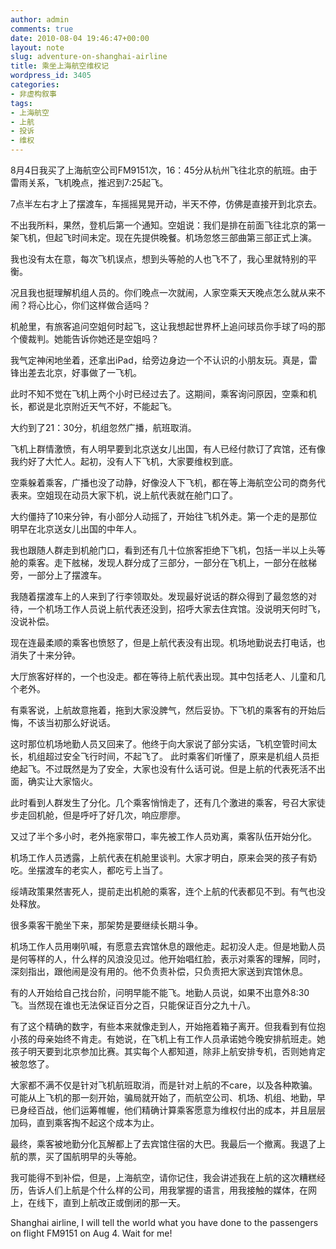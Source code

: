 ```yaml
---
author: admin
comments: true
date: 2010-08-04 19:46:47+00:00
layout: note
slug: adventure-on-shanghai-airline
title: 乘坐上海航空维权记
wordpress_id: 3405
categories:
- 非虚构叙事
tags:
- 上海航空
- 上航
- 投诉
- 维权
---
```


8月4日我买了上海航空公司FM9151次，16：45分从杭州飞往北京的航班。由于雷雨关系，飞机晚点，推迟到7:25起飞。

7点半左右才上了摆渡车，车摇摇晃晃开动，半天不停，仿佛是直接开到北京去。

不出我所料，果然，登机后第一个通知。空姐说：我们是排在前面飞往北京的第一架飞机，但起飞时间未定。现在先提供晚餐。机场忽悠三部曲第三部正式上演。

我也没有太在意，每次飞机误点，想到头等舱的人也飞不了，我心里就特别的平衡。

况且我也挺理解机组人员的。你们晚点一次就闹，人家空乘天天晚点怎么就从来不闹？将心比心，你们这样做合适吗？ 

机舱里，有旅客追问空姐何时起飞，这让我想起世界杯上追问球员你手球了吗的那个傻裁判。她能告诉你她还是空姐吗？  

我气定神闲地坐着，还拿出iPad，给旁边身边一个不认识的小朋友玩。真是，雷锋出差去北京，好事做了一飞机。

此时不知不觉在飞机上两个小时已经过去了。这期间，乘客询问原因，空乘和机长，都说是北京附近天气不好，不能起飞。

大约到了21：30分，机组忽然广播，航班取消。

飞机上群情激愤，有人明早要到北京送女儿出国，有人已经付款订了宾馆，还有像我约好了大忙人。起初，没有人下飞机，大家要维权到底。

空乘躲着乘客，广播也没了动静，好像没人下飞机，都在等上海航空公司的商务代表来。空姐现在动员大家下机，说上航代表就在舱门口了。

大约僵持了10来分钟，有小部分人动摇了，开始往飞机外走。第一个走的是那位明早在北京送女儿出国的中年人。

我也跟随人群走到机舱门口，看到还有几十位旅客拒绝下飞机，包括一半以上头等舱的乘客。走下舷梯，发现人群分成了三部分，一部分在飞机上，一部分在舷梯旁，一部分上了摆渡车。

我随着摆渡车上的人来到了行李领取处。发现最好说话的群众得到了最忽悠的对待，一个机场工作人员说上航代表还没到，招呼大家去住宾馆。没说明天何时飞，没说补偿。

现在连最柔顺的乘客也愤怒了，但是上航代表没有出现。机场地勤说去打电话，也消失了十来分钟。

大厅旅客好样的，一个也没走。都在等待上航代表出现。其中包括老人、儿童和几个老外。

有乘客说，上航故意拖着，拖到大家没脾气，然后妥协。下飞机的乘客有的开始后悔，不该当初那么好说话。 

这时那位机场地勤人员又回来了。他终于向大家说了部分实话，飞机空管时间太长，机组超过安全飞行时间，不起飞了。 此时乘客们听懂了，原来是机组人员拒绝起飞。不过既然是为了安全，大家也没有什么话可说。但是上航的代表死活不出面，确实让大家恼火。

此时看到人群发生了分化。几个乘客悄悄走了，还有几个激进的乘客，号召大家徒步走回机舱，但是呼吁了好几次，响应廖廖。

又过了半个多小时，老外拖家带口，率先被工作人员劝离，乘客队伍开始分化。

机场工作人员透露，上航代表在机舱里谈判。大家才明白，原来会哭的孩子有奶吃。坐摆渡车的老实人，都吃亏上当了。

绥靖政策果然害死人，提前走出机舱的乘客，连个上航的代表都见不到。有气也没处释放。

很多乘客干脆坐下来，那架势是要继续长期斗争。

机场工作人员用喇叭喊，有愿意去宾馆休息的跟他走。起初没人走。但是地勤人员是何等样的人，什么样的风浪没见过。他开始唱红脸，表示对乘客的理解，同时，深刻指出，跟他闹是没有用的。他不负责补偿，只负责把大家送到宾馆休息。

有的人开始给自己找台阶，问明早能不能飞。地勤人员说，如果不出意外8:30飞。当然现在谁也无法保证百分之百，只能保证百分之九十八。

有了这个精确的数字，有些本来就像走到人，开始拖着箱子离开。但我看到有位抱小孩的母亲始终不肯走。有她说，在飞机上有工作人员承诺她今晚安排航班走。她孩子明天要到北京参加比赛。其实每个人都知道，除非上航安排专机，否则她肯定被忽悠了。

大家都不满不仅是针对飞机航班取消，而是针对上航的不care，以及各种欺骗。可能从上飞机的那一刻开始，骗局就开始了，而航空公司、机场、机组、地勤，早已身经百战，他们运筹帷幄，他们精确计算乘客愿意为维权付出的成本，并且层层加码，直到乘客掏不起这个成本为止。

最终，乘客被地勤分化瓦解都上了去宾馆住宿的大巴。我最后一个撤离。我退了上航的票，买了国航明早的头等舱。

我可能得不到补偿，但是，上海航空，请你记住，我会讲述我在上航的这次糟糕经历，告诉人们上航是个什么样的公司，用我掌握的语言，用我接触的媒体，在网上，在线下，直到上航改正或倒闭的那一天。  

Shanghai airline, I will tell the world what you have done to the passengers on flight FM9151 on Aug 4. Wait for me!
